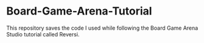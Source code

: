 # Board-Game-Arena-Tutorial
This repository saves the code I used while following the Board Game Arena Studio tutorial called Reversi.
